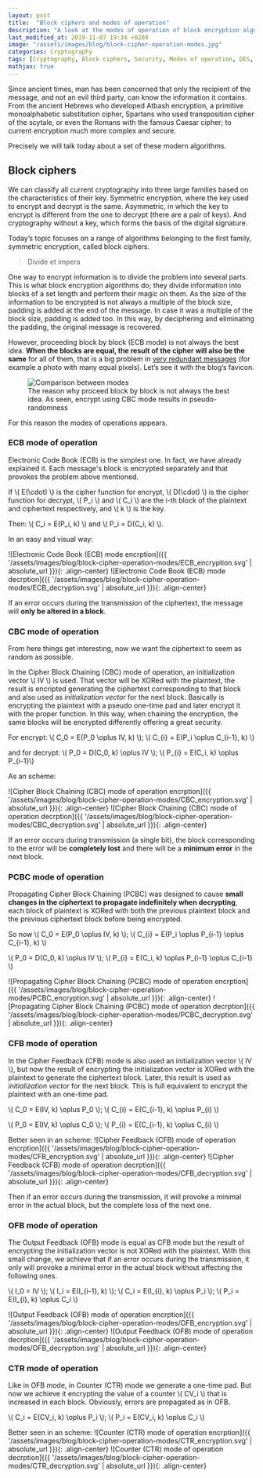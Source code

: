 ```yaml
---
layout: post
title:  "Block ciphers and modes of operation"
description: "A look at the modes of operation of block encryption algorithms and their resilience to errors."
last_modified_at: 2019-11-07 19:34 +0200
image: "/assets/images/blog/block-cipher-operation-modes.jpg"
categories: Cryptography
tags: [Cryptography, Block ciphers, Security, Modes of operation, DES, AES]
mathjax: true
---
```


Since ancient times, man has been concerned that only the recipient of the message, and not an evil third party, can know the information it contains. From the ancient Hebrews who developed Atbash encryption, a primitive monoalphabetic substitution cipher, Spartans who used transposition cipher of the scytale, or even the Romans with the famous Caesar cipher; to current encryption much more complex and secure.

Precisely we will talk today about a set of these modern algorithms.

## Block ciphers

We can classify all current cryptography into three large families based on the characteristics of their key. Symmetric encryption, where the key used to encrypt and decrypt is the same. Asymmetric, in which the key to encrypt is different from the one to decrypt (there are a pair of keys). And cryptography without a key, which forms the basis of the digital signature.

Today’s topic focuses on a range of algorithms belonging to the first family, symmetric encryption, called block ciphers.

> Divide et impera

One way to encrypt information is to divide the problem into several parts. This is what block encryption algorithms do; they divide information into blocks of a set length and perform their magic on them. As the size of the information to be encrypted is not always a multiple of the block size, padding is added at the end of the message. In case it was a multiple of the block size, padding is added too. In this way, by deciphering and eliminating the padding, the original message is recovered.

However, proceeding block by block (ECB mode) is not always the best idea. **When the blocks are equal, the result of the cipher will also be the same** for all of them, that is a big problem in [very redundant messages](https://blog.filippo.io/the-ecb-penguin/ "The ECB penguin") (for example a photo with many equal pixels). Let’s see it with the blog’s favicon.

<figure class="align-center">
  <img src="{{ '/assets/images/blog/block-cipher-operation-modes/comparison.jpg' | absolute_url }}" alt="Comparison between modes">
  <figcaption>The reason why proceed block by block is not always the best idea. As seen, encrypt using CBC mode results in pseudo-randomness</figcaption>
</figure>

For this reason the modes of operations appears.

### ECB mode of operation

Electronic Code Book (ECB) is the simplest one. In fact, we have already explained it. Each message's block is encrypted separately and that provokes the problem above mentioned.

If \\( E(\cdot) \\) is the cipher function for encrypt, \\( D(\cdot) \\) is the cipher function for decrypt, \\( P_i \\) and \\( C_i \\) are the i-th block of the plaintext and ciphertext respectively, and \\( k \\) is the key.

Then: \\( C_i = E(P_i, k) \\) and \\( P_i = D(C_i, k) \\).

In an easy and visual way:

![Electronic Code Book (ECB) mode encrption]({{ '/assets/images/blog/block-cipher-operation-modes/ECB_encryption.svg' | absolute_url }}){: .align-center}
![Electronic Code Book (ECB) mode decrption]({{ '/assets/images/blog/block-cipher-operation-modes/ECB_decryption.svg' | absolute_url }}){: .align-center}

If an error occurs during the transmission of the ciphertext, the message will **only be altered in a block**.

### CBC mode of operation

From here things get interesting, now we want the ciphertext to seem as random as possible.

In the Cipher Block Chaining (CBC) mode of operation, an initialization vector \\( IV \\) is used. That vector will be XORed with the plaintext, the result is encripted generating the ciphertext corresponding to that block and also used as *initialization vector* for the next block. Basically is encrypting the plaintext with a pseudo one-time pad and later encrypt it with the proper function. In this way, when chaining the encryption, the same blocks will be encrypted differently offering a great security.

For encrypt: \\( C_0 = E(P_0 \oplus IV, k) \\); \\( C_{i} = E(P_i \oplus C_{i-1}, k) \\)

and for decrypt: \\( P_0 = D(C_0, k) \oplus IV \\); \\( P_{i} = E(C_i, k) \oplus P_{i-1}\\)

As an scheme:

![Cipher Block Chaining (CBC) mode of operation encrption]({{ '/assets/images/blog/block-cipher-operation-modes/CBC_encryption.svg' | absolute_url }}){: .align-center}
![Cipher Block Chaining (CBC) mode of operation decrption]({{ '/assets/images/blog/block-cipher-operation-modes/CBC_decryption.svg' | absolute_url }}){: .align-center}

If an error occurs during transmission (a single bit), the block corresponding to the error will be **completely lost** and there will be a **minimum error** in the next block.

### PCBC mode of operation

Propagating Cipher Block Chaining (PCBC) was designed to cause **small changes in the ciphertext to propagate indefinitely when decrypting**, each block of plaintext is XORed with both the previous plaintext block and the previous ciphertext block before being encrypted.

So now \\( C_0 = E(P_0 \oplus IV, k) \\); \\( C_{i} = E(P_i \oplus P_{i-1} \oplus C_{i-1}, k) \\)

\\( P_0 = D(C_0, k) \oplus IV \\); \\( P_{i} = E(C_i, k) \oplus P_{i-1} \oplus C_{i-1} \\)

![Propagating Cipher Block Chaining (PCBC) mode of operation encrption]({{ '/assets/images/blog/block-cipher-operation-modes/PCBC_encryption.svg' | absolute_url }}){: .align-center}
![Propagating Cipher Block Chaining (PCBC) mode of operation decrption]({{ '/assets/images/blog/block-cipher-operation-modes/PCBC_decryption.svg' | absolute_url }}){: .align-center}

### CFB mode of operation

In the Cipher Feedback (CFB) mode is also used an initialization vector \\( IV \\), but now the result of encrypting the initialization vector is XORed with the plaintext to generate the ciphertext block. Later, this result is used as *initialization vector* for the next block. This is full equivalent to encrypt the plaintext with an one-time pad.

\\( C_0 = E(IV, k) \oplus P_0 \\); \\( C_{i} = E(C_{i-1}, k) \oplus P_{i} \\)

\\( P_0 = E(IV, k) \oplus C_0 \\); \\( P_{i} = E(C_{i-1}, k) \oplus C_{i} \\)

Better seen in an scheme:
![Cipher Feedback (CFB) mode of operation encrption]({{ '/assets/images/blog/block-cipher-operation-modes/CFB_encryption.svg' | absolute_url }}){: .align-center}
![Cipher Feedback (CFB) mode of operation decrption]({{ '/assets/images/blog/block-cipher-operation-modes/CFB_decryption.svg' | absolute_url }}){: .align-center}

Then if an error occurs during the transmission, it will provoke a minimal error in the actual block, but the complete loss of the next one.

### OFB mode of operation

The Output Feedback (OFB) mode is equal as CFB mode but the result of encrypting the initialization vector is not XORed with the plaintext. With this small change, we achieve that if an error occurs during the transmission, it only will provoke a minimal error in the actual block without affecting the following ones.

\\( I_0 = IV \\); \\( I_i = E(I_{i-1}, k) \\); \\( C_i = E(I_{i}, k) \oplus P_i \\); \\( P_i = E(I_{i}, k) \oplus C_i \\)

![Output Feedback (OFB) mode of operation encrption]({{ '/assets/images/blog/block-cipher-operation-modes/OFB_encryption.svg' | absolute_url }}){: .align-center}
![Output Feedback (OFB) mode of operation decrption]({{ '/assets/images/blog/block-cipher-operation-modes/OFB_decryption.svg' | absolute_url }}){: .align-center}

### CTR mode of operation

Like in OFB mode, in Counter (CTR) mode we generate a one-time pad. But now we achieve it encrypting the value of a counter \\( CV_i \\) that is increased in each block. Obviously, errors are propagated as in OFB.

\\( C_i = E(CV_i, k) \oplus P_i \\); \\( P_i = E(CV_i, k) \oplus C_i \\)

Better seen in an scheme:
![Counter (CTR) mode of operation encrption]({{ '/assets/images/blog/block-cipher-operation-modes/CTR_encryption.svg' | absolute_url }}){: .align-center}
![Counter (CTR) mode of operation decrption]({{ '/assets/images/blog/block-cipher-operation-modes/CTR_decryption.svg' | absolute_url }}){: .align-center}